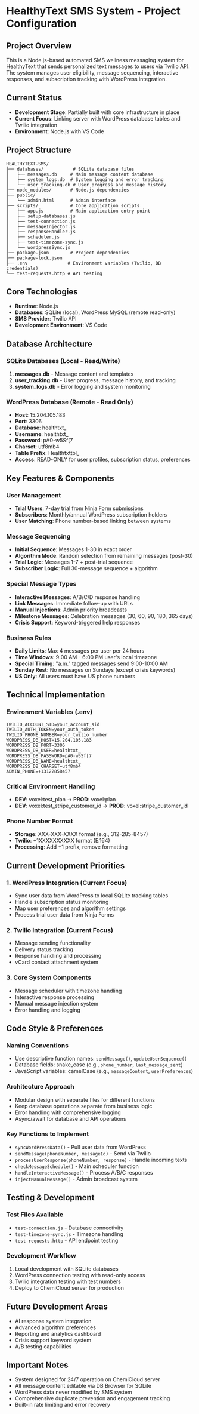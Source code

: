# HealthyText SMS System - Project Configuration

## Project Overview
This is a Node.js-based automated SMS wellness messaging system for HealthyText that sends personalized text messages to users via Twilio API. The system manages user eligibility, message sequencing, interactive responses, and subscription tracking with WordPress integration.

## Current Status
- **Development Stage**: Partially built with core infrastructure in place
- **Current Focus**: Linking server with WordPress database tables and Twilio integration
- **Environment**: Node.js with VS Code

## Project Structure
```
HEALTHYTEXT-SMS/
├── databases/           # SQLite database files
│   ├── messages.db     # Main message content database
│   ├── system_logs.db  # System logging and error tracking
│   └── user_tracking.db # User progress and message history
├── node_modules/       # Node.js dependencies
├── public/
│   └── admin.html      # Admin interface
├── scripts/            # Core application scripts
│   ├── app.js          # Main application entry point
│   ├── setup-databases.js
│   ├── test-connection.js
│   ├── messageInjector.js
│   ├── responseHandler.js
│   ├── scheduler.js
│   ├── test-timezone-sync.js
│   └── wordpressSync.js
├── package.json        # Project dependencies
├── package-lock.json
├── .env               # Environment variables (Twilio, DB credentials)
└── test-requests.http # API testing
```

## Core Technologies
- **Runtime**: Node.js
- **Databases**: SQLite (local), WordPress MySQL (remote read-only)
- **SMS Provider**: Twilio API
- **Development Environment**: VS Code

## Database Architecture

### SQLite Databases (Local - Read/Write)
1. **messages.db** - Message content and templates
2. **user_tracking.db** - User progress, message history, and tracking
3. **system_logs.db** - Error logging and system monitoring

### WordPress Database (Remote - Read Only)
- **Host**: 15.204.105.183
- **Port**: 3306
- **Database**: healthtxt_
- **Username**: healthtxt_
- **Password**: pA0-w5Sf[7
- **Charset**: utf8mb4
- **Table Prefix**: Healthtxttbl_
- **Access**: READ-ONLY for user profiles, subscription status, preferences

## Key Features & Components

### User Management
- **Trial Users**: 7-day trial from Ninja Form submissions
- **Subscribers**: Monthly/annual WordPress subscription holders
- **User Matching**: Phone number-based linking between systems

### Message Sequencing
- **Initial Sequence**: Messages 1-30 in exact order
- **Algorithm Mode**: Random selection from remaining messages (post-30)
- **Trial Logic**: Messages 1-7 + post-trial sequence
- **Subscriber Logic**: Full 30-message sequence + algorithm

### Special Message Types
- **Interactive Messages**: A/B/C/D response handling
- **Link Messages**: Immediate follow-up with URLs
- **Manual Injections**: Admin priority broadcasts
- **Milestone Messages**: Celebration messages (30, 60, 90, 180, 365 days)
- **Crisis Support**: Keyword-triggered help responses

### Business Rules
- **Daily Limits**: Max 4 messages per user per 24 hours
- **Time Windows**: 9:00 AM - 6:00 PM user's local timezone
- **Special Timing**: "a.m." tagged messages send 9:00-10:00 AM
- **Sunday Rest**: No messages on Sundays (except crisis keywords)
- **US Only**: All users must have US phone numbers

## Technical Implementation

### Environment Variables (.env)
```
TWILIO_ACCOUNT_SID=your_account_sid
TWILIO_AUTH_TOKEN=your_auth_token
TWILIO_PHONE_NUMBER=your_twilio_number
WORDPRESS_DB_HOST=15.204.105.183
WORDPRESS_DB_PORT=3306
WORDPRESS_DB_USER=healthtxt_
WORDPRESS_DB_PASSWORD=pA0-w5Sf[7
WORDPRESS_DB_NAME=healthtxt_
WORDPRESS_DB_CHARSET=utf8mb4
ADMIN_PHONE=+13122858457
```

### Critical Environment Handling
- **DEV**: voxel:test_plan → **PROD**: voxel:plan
- **DEV**: voxel:test_stripe_customer_id → **PROD**: voxel:stripe_customer_id

### Phone Number Format
- **Storage**: XXX-XXX-XXXX format (e.g., 312-285-8457)
- **Twilio**: +1XXXXXXXXXX format (E.164)
- **Processing**: Add +1 prefix, remove formatting

## Current Development Priorities

### 1. WordPress Integration (Current Focus)
- Sync user data from WordPress to local SQLite tracking tables
- Handle subscription status monitoring
- Map user preferences and algorithm settings
- Process trial user data from Ninja Forms

### 2. Twilio Integration (Current Focus)
- Message sending functionality
- Delivery status tracking
- Response handling and processing
- vCard contact attachment system

### 3. Core System Components
- Message scheduler with timezone handling
- Interactive response processing
- Manual message injection system
- Error handling and logging

## Code Style & Preferences

### Naming Conventions
- Use descriptive function names: `sendMessage()`, `updateUserSequence()`
- Database fields: snake_case (e.g., `phone_number`, `last_message_sent`)
- JavaScript variables: camelCase (e.g., `messageContent`, `userPreferences`)

### Architecture Approach
- Modular design with separate files for different functions
- Keep database operations separate from business logic
- Error handling with comprehensive logging
- Async/await for database and API operations

### Key Functions to Implement
- `syncWordPressData()` - Pull user data from WordPress
- `sendMessage(phoneNumber, messageId)` - Send via Twilio
- `processUserResponse(phoneNumber, response)` - Handle incoming texts
- `checkMessageSchedule()` - Main scheduler function
- `handleInteractiveMessage()` - Process A/B/C responses
- `injectManualMessage()` - Admin broadcast system

## Testing & Development

### Test Files Available
- `test-connection.js` - Database connectivity
- `test-timezone-sync.js` - Timezone handling
- `test-requests.http` - API endpoint testing

### Development Workflow
1. Local development with SQLite databases
2. WordPress connection testing with read-only access
3. Twilio integration testing with test numbers
4. Deploy to ChemiCloud server for production

## Future Development Areas
- AI response system integration
- Advanced algorithm preferences
- Reporting and analytics dashboard
- Crisis support keyword system
- A/B testing capabilities

## Important Notes
- System designed for 24/7 operation on ChemiCloud server
- All message content editable via DB Browser for SQLite
- WordPress data never modified by SMS system
- Comprehensive duplicate prevention and engagement tracking
- Built-in rate limiting and error recovery